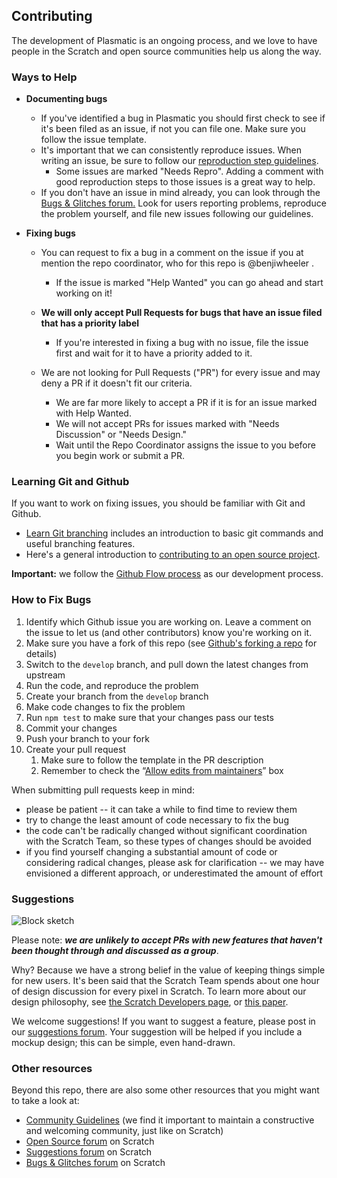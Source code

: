## Contributing
The development of Plasmatic is an ongoing process, and we love to have people in the Scratch and open source communities help us along the way.

### Ways to Help

* **Documenting bugs**
  * If you've identified a bug in Plasmatic you should first check to see if it's been filed as an issue, if not you can file one.  Make sure you follow the issue template.
  * It's important that we can consistently reproduce issues. When writing an issue, be sure to follow our [reproduction step guidelines](https://github.com/LLK/scratch-gui/wiki/Writing-good-repro-steps).
    * Some issues are marked "Needs Repro". Adding a comment with good reproduction steps to those issues is a great way to help.
  * If you don't have an issue in mind already, you can look through the [Bugs & Glitches forum.](https://scratch.mit.edu/discuss/3/) Look for users reporting problems, reproduce the problem yourself, and file new issues following our guidelines. 

* **Fixing bugs**
  * You can request to fix a bug in a comment on the issue if you at mention the repo coordinator, who for this repo is @benjiwheeler .
    * If the issue is marked "Help Wanted" you can go ahead and start working on it!
  * **We will only accept Pull Requests for bugs that have an issue filed that has a priority label** 
    * If you're interested in fixing a bug with no issue, file the issue first and wait for it to have a priority added to it.
  
  * We are not looking for Pull Requests ("PR") for every issue and may deny a PR if it doesn't fit our criteria.
    * We are far more likely to accept a PR if it is for an issue marked with Help Wanted.
    * We will not accept PRs for issues marked with "Needs Discussion" or "Needs Design."
    * Wait until the Repo Coordinator assigns the issue to you before you begin work or submit a PR.

### Learning Git and Github

If you want to work on fixing issues, you should be familiar with Git and Github.

* [Learn Git branching](https://learngitbranching.js.org/) includes an introduction to basic git commands and useful branching features.
* Here's a general introduction to [contributing to an open source project](https://egghead.io/courses/how-to-contribute-to-an-open-source-project-on-github).

**Important:** we follow the [Github Flow process](https://guides.github.com/introduction/flow/) as our development process.

### How to Fix Bugs
1. Identify which Github issue you are working on. Leave a comment on the issue to let us (and other contributors) know you're working on it.
2. Make sure you have a fork of this repo (see [Github's forking a repo](https://help.github.com/en/github/getting-started-with-github/fork-a-repo) for details)
3. Switch to the `develop` branch, and pull down the latest changes from upstream
4. Run the code, and reproduce the problem
5. Create your branch from the `develop` branch
6. Make code changes to fix the problem
7. Run `npm test` to make sure that your changes pass our tests
8. Commit your changes
9. Push your branch to your fork
10. Create your pull request
    1. Make sure to follow the template in the PR description
    1. Remember to check the “[Allow edits from maintainers](https://help.github.com/en/github/collaborating-with-issues-and-pull-requests/allowing-changes-to-a-pull-request-branch-created-from-a-fork)” box

When submitting pull requests keep in mind:
* please be patient -- it can take a while to find time to review them
* try to change the least amount of code necessary to fix the bug
* the code can't be radically changed without significant coordination with the Scratch Team, so these types of changes should be avoided
* if you find yourself changing a substantial amount of code or considering radical changes, please ask for clarification -- we may have envisioned a different approach, or underestimated the amount of effort

### Suggestions
![Block sketch](https://user-images.githubusercontent.com/3431616/77192550-1dcebe00-6ab3-11ea-9606-8ecd8500c958.png)

Please note: **_we are unlikely to accept PRs with new features that haven't been thought through and discussed as a group_**.

Why? Because we have a strong belief in the value of keeping things simple for new users. It's been said that the Scratch Team spends about one hour of design discussion for every pixel in Scratch. To learn more about our design philosophy, see [the Scratch Developers page](https://scratch.mit.edu/developers), or [this paper](http://web.media.mit.edu/~mres/papers/Scratch-CACM-final.pdf).

We welcome suggestions! If you want to suggest a feature, please post in our [suggestions forum](https://scratch.mit.edu/discuss/1/). Your suggestion will be helped if you include a mockup design; this can be simple, even hand-drawn.

### Other resources
Beyond this repo, there are also some other resources that you might want to take a look at:
* [Community Guidelines](https://github.com/LLK/scratch-www/wiki/Community-Guidelines) (we find it important to maintain a constructive and welcoming community, just like on Scratch)
* [Open Source forum](https://scratch.mit.edu/discuss/49/) on Scratch
* [Suggestions forum](https://scratch.mit.edu/discuss/1/) on Scratch
* [Bugs & Glitches forum](https://scratch.mit.edu/discuss/3/) on Scratch
